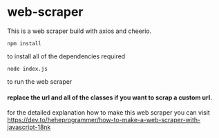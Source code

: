 # web-scraper
This is a web scraper build with axios and cheerio.

```
npm install
```
to install all of the dependencies required

```
node index.js
```
to run the web scraper

#### replace the url and all of the classes if you want to scrap a custom url.

for the detailed explanation how to make this web scraper you can visit https://dev.to/heheprogrammer/how-to-make-a-web-scraper-with-javascript-18nk 
